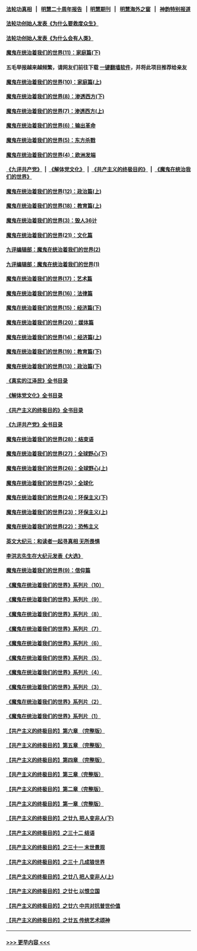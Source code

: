 #### [法轮功真相](https://github.com/gfw-breaker/truth/blob/master/README.md?t=0) &nbsp;&nbsp;|&nbsp;&nbsp; [明慧二十周年报告](https://github.com/gfw-breaker/mh-reports/blob/master/README.md?t=0) &nbsp;&nbsp;|&nbsp;&nbsp;[明慧期刊](https://github.com/gfw-breaker/mh-qikan) &nbsp;&nbsp;|&nbsp;&nbsp; [明慧海外之窗](https://github.com/gfw-breaker/mh-news/blob/master/README.md?t=0) &nbsp;&nbsp;|&nbsp;&nbsp; [神韵特别报道](https://github.com/gfw-breaker/mh-news/blob/master/shenyun.md?t=0)
#### [法轮功创始人发表《为什么要救度众生》](../pages/nsc422/n13975246.md?t=05161843) 
#### [法轮功创始人发表《为什么会有人类》](../pages/nsc422/n13912117.md?t=05161843) 
#### [魔鬼在统治着我们的世界(11)：家庭篇(下)](../pages/nsc422/n10440961.md?t=05161843) 
#### 五毛举报越来越频繁，请网友们前往下载 [一键翻墙软件](https://github.com/gfw-breaker/ssr-accounts)，并将此项目推荐给亲友
#### [魔鬼在统治着我们的世界(10)：家庭篇(上)](../pages/nsc422/n10435448.md?t=05161843) 
#### [魔鬼在统治着我们的世界(8)：渗透西方(下)](../pages/nsc422/n10429603.md?t=05161843) 
#### [魔鬼在统治着我们的世界(7)：渗透西方(上)](../pages/nsc422/n10426013.md?t=05161843) 
#### [魔鬼在统治着我们的世界(6)：输出革命](../pages/nsc422/n10421536.md?t=05161843) 
#### [魔鬼在统治着我们的世界(5)：东方杀戮](../pages/nsc422/n10417707.md?t=05161843) 
#### [魔鬼在统治着我们的世界(4)：欧洲发端](../pages/nsc422/n10414890.md?t=05161843) 
#### [《九评共产党》](https://github.com/begood0513/9ping.md/blob/master/README.md) &nbsp;|&nbsp; [《解体党文化》](../../../../jtdwh.md/blob/master/README.md)  &nbsp;|&nbsp; [《共产主义的终极目的》](../../../../gczydzjmd.md/blob/master/README.md) &nbsp;|&nbsp; [《魔鬼在统治我们的世界》](../../../../mgztzwmdsj.md/blob/master/README.md) 
#### [魔鬼在统治着我们的世界(12)：政治篇(上)](../pages/nsc422/n10444576.md?t=05161843) 
#### [魔鬼在统治着我们的世界(18)：教育篇(上)](../pages/nsc422/n10526970.md?t=05161843) 
#### [魔鬼在统治着我们的世界(3)：毁人36计](../pages/nsc422/n10411583.md?t=05161843) 
#### [魔鬼在统治着我们的世界(21)：文化篇](../pages/nsc422/n10597706.md?t=05161843) 
#### [九评编辑部：魔鬼在统治着我们的世界(2)](../pages/nsc422/n10410036.md?t=05161843) 
#### [九评编辑部：魔鬼在统治着我们的世界(1)](../pages/nsc422/n10406825.md?t=05161843) 
#### [魔鬼在统治着我们的世界(17)：艺术篇](../pages/nsc422/n10499093.md?t=05161843) 
#### [魔鬼在统治着我们的世界(16)：法律篇](../pages/nsc422/n10485969.md?t=05161843) 
#### [魔鬼在统治着我们的世界(15)：经济篇(下)](../pages/nsc422/n10469975.md?t=05161843) 
#### [魔鬼在统治着我们的世界(20)：媒体篇](../pages/nsc422/n10586579.md?t=05161843) 
#### [魔鬼在统治着我们的世界(14)：经济篇(上)](../pages/nsc422/n10457370.md?t=05161843) 
#### [魔鬼在统治着我们的世界(19)：教育篇(下)](../pages/nsc422/n10564808.md?t=05161843) 
#### [魔鬼在统治着我们的世界(13)：政治篇(下)](../pages/nsc422/n10448270.md?t=05161843) 
#### [《真实的江泽民》全书目录](../pages/nsc422/n13721399.md?t=05161843) 
#### [《解体党文化》全书目录](../pages/nsc422/n13721157.md?t=05161843) 
#### [《共产主义的终极目的》全书目录](../pages/nsc422/n13721048.md?t=05161843) 
#### [《九评共产党》全书目录](../pages/nsc422/n13708085.md?t=05161843) 
#### [魔鬼在统治着我们的世界(28)：结束语](../pages/nsc422/n10936246.md?t=05161843) 
#### [魔鬼在统治着我们的世界(27)：全球野心(下)](../pages/nsc422/n10928319.md?t=05161843) 
#### [魔鬼在统治着我们的世界(26)：全球野心(上)](../pages/nsc422/n10900318.md?t=05161843) 
#### [魔鬼在统治着我们的世界(25)：全球化](../pages/nsc422/n10788205.md?t=05161843) 
#### [魔鬼在统治着我们的世界(24)：环保主义(下)](../pages/nsc422/n10695307.md?t=05161843) 
#### [魔鬼在统治着我们的世界(23)：环保主义(上)](../pages/nsc422/n10688613.md?t=05161843) 
#### [魔鬼在统治着我们的世界(22)：恐怖主义](../pages/nsc422/n10614727.md?t=05161843) 
#### [英文大纪元：和读者一起寻真相 无所畏惧](../pages/nsc422/n12542027.md?t=05161843) 
#### [李洪志先生在大纪元发表《大选》](../pages/nsc422/n12534746.md?t=05161843) 
#### [魔鬼在统治着我们的世界(9)：信仰篇](../pages/nsc422/n10432159.md?t=05161843) 
#### [《魔鬼在统治着我们的世界》系列片（10）](../pages/nsc422/n12292670.md?t=05161843) 
#### [《魔鬼在统治着我们的世界》系列片（9）](../pages/nsc422/n12290859.md?t=05161843) 
#### [《魔鬼在统治着我们的世界》系列片（8）](../pages/nsc422/n12287445.md?t=05161843) 
#### [《魔鬼在统治着我们的世界》系列片（7）](../pages/nsc422/n12283425.md?t=05161843) 
#### [《魔鬼在统治着我们的世界》系列片（6）](../pages/nsc422/n12282314.md?t=05161843) 
#### [《魔鬼在统治着我们的世界》系列片（5）](../pages/nsc422/n12281419.md?t=05161843) 
#### [《魔鬼在统治着我们的世界》系列片（4）](../pages/nsc422/n12274024.md?t=05161843) 
#### [《魔鬼在统治着我们的世界》系列片（3）](../pages/nsc422/n12271322.md?t=05161843) 
#### [《魔鬼在统治着我们的世界》系列片（2）](../pages/nsc422/n12269049.md?t=05161843) 
#### [《魔鬼在统治着我们的世界》系列片（1）](../pages/nsc422/n12267575.md?t=05161843) 
#### [【共产主义的终极目的】第六章 （完整版）](../pages/nsc422/n11428913.md?t=05161843) 
#### [【共产主义的终极目的】第五章 （完整版）](../pages/nsc422/n11428912.md?t=05161843) 
#### [【共产主义的终极目的】第四章 （完整版）](../pages/nsc422/n11428907.md?t=05161843) 
#### [【共产主义的终极目的】第三章（完整版）](../pages/nsc422/n11428848.md?t=05161843) 
#### [【共产主义的终极目的】第二章（完整版）](../pages/nsc422/n11428831.md?t=05161843) 
#### [【共产主义的终极目的】第一章（完整版）](../pages/nsc422/n11417651.md?t=05161843) 
#### [【共产主义的终极目的】之廿九 把人变非人(下)](../pages/nsc422/n11344140.md?t=05161843) 
#### [【共产主义的终极目的】之三十二 结语](../pages/nsc422/n11360535.md?t=05161843) 
#### [【共产主义的终极目的】之三十一 末世景观](../pages/nsc422/n11351129.md?t=05161843) 
#### [【共产主义的终极目的】之三十 几成狼世界](../pages/nsc422/n11348280.md?t=05161843) 
#### [【共产主义的终极目的】之廿八 把人变非人(上)](../pages/nsc422/n11340492.md?t=05161843) 
#### [【共产主义的终极目的】之廿七 以恨立国](../pages/nsc422/n11336944.md?t=05161843) 
#### [【共产主义的终极目的】之廿六 中共对抗普世价值](../pages/nsc422/n11324785.md?t=05161843) 
#### [【共产主义的终极目的】之廿五 传统艺术颂神](../pages/nsc422/n11296396.md?t=05161843) 

----
#### [ >>> 更早内容 <<< ](../indexes/nsc422-earlier.md)
